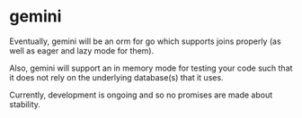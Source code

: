 gemini
======

Eventually, gemini will be an orm for go which supports joins properly (as well as eager and lazy mode for them).

Also, gemini will support an in memory mode for testing your code such that it does not rely on the underlying database(s) that it uses.

Currently, development is ongoing and so no promises are made about stability.